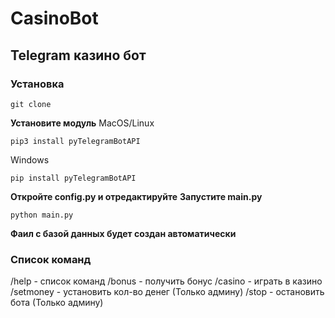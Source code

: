 # CasinoBot
## Telegram казино бот
### Установка
```
git clone
```

**Установите модуль**
MacOS/Linux
```
pip3 install pyTelegramBotAPI
```
Windows
```
pip install pyTelegramBotAPI
```

**Откройте config.py и отредактируйте**
**Запустите main.py**
```
python main.py
```
**Фаил с базой данных будет создан автоматически**

### Список команд
/help - список команд
/bonus - получить бонус
/casino - играть в казино
/setmoney - установить кол-во денег (Только админу)
/stop - остановить бота (Только админу)


